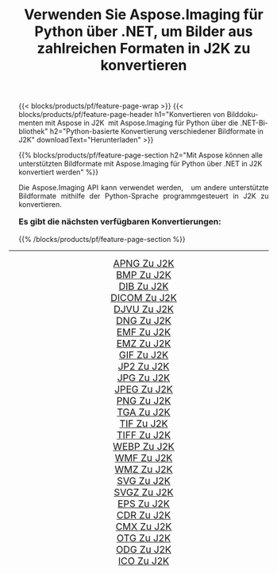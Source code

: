 ﻿---
title: Verwenden Sie Aspose.Imaging für Python über .NET, um Bilder aus zahlreichen Formaten in J2K zu konvertieren 
weight: 3920
url: /de/python-net/conversion/to/j2k/ 
lang: de
langdirlevel: 2
locales: zh-hans,ja,it,ru,de,es,fr,nl,id,lt,pl,pt,vi,tr,ko,zh-hant,ar,hi,th,sv,cs,uk,he
description: Sie können Aspose.Imaging für Python über die .NET-Bibliothek verwenden, um eine Vielzahl von Formaten in J2K zu konvertieren.
---

{{< blocks/products/pf/feature-page-wrap >}}
{{< blocks/products/pf/feature-page-header h1="Konvertieren von Bilddokumenten mit Aspose in J2K  mit Aspose.Imaging für Python über die .NET-Bibliothek" h2="Python-basierte Konvertierung verschiedener Bildformate in J2K" downloadText="Herunterladen" >}}


{{% blocks/products/pf/feature-page-section  h2="Mit Aspose können alle unterstützten Bildformate mit Aspose.Imaging für Python über .NET in J2K konvertiert werden" %}}
<p align=justify>Die Aspose.Imaging API kann verwendet werden,   um andere unterstützte Bildformate mithilfe der Python-Sprache programmgesteuert in J2K zu konvertieren.</p>
<h3 style="margin-top:16px;">
Es gibt die nächsten verfügbaren Konvertierungen:
</h3>
{{% /blocks/products/pf/feature-page-section %}}
<div class="container-fluid productfamilypage bg-gray">
    <div class="convertypes bg-gray agp-content section">
        <div class="container">
		<hr style="margin-left:-20px;"/>
		<div class="row other-converters" style="gap: 10px;font-size: 19px;text-align:center;">
		    <div class='col-md-3 other-converter remove-lp remove-rp'><a href="/imaging/de/python-net/conversion/apng-to-j2k/" style="padding:15px;">APNG Zu J2K</a></div>
<div class='col-md-3 other-converter remove-lp remove-rp'><a href="/imaging/de/python-net/conversion/bmp-to-j2k/" style="padding:15px;">BMP Zu J2K</a></div>
<div class='col-md-3 other-converter remove-lp remove-rp'><a href="/imaging/de/python-net/conversion/dib-to-j2k/" style="padding:15px;">DIB Zu J2K</a></div>
<div class='col-md-3 other-converter remove-lp remove-rp'><a href="/imaging/de/python-net/conversion/dicom-to-j2k/" style="padding:15px;">DICOM Zu J2K</a></div>
<div class='col-md-3 other-converter remove-lp remove-rp'><a href="/imaging/de/python-net/conversion/djvu-to-j2k/" style="padding:15px;">DJVU Zu J2K</a></div>
<div class='col-md-3 other-converter remove-lp remove-rp'><a href="/imaging/de/python-net/conversion/dng-to-j2k/" style="padding:15px;">DNG Zu J2K</a></div>
<div class='col-md-3 other-converter remove-lp remove-rp'><a href="/imaging/de/python-net/conversion/emf-to-j2k/" style="padding:15px;">EMF Zu J2K</a></div>
<div class='col-md-3 other-converter remove-lp remove-rp'><a href="/imaging/de/python-net/conversion/emz-to-j2k/" style="padding:15px;">EMZ Zu J2K</a></div>
<div class='col-md-3 other-converter remove-lp remove-rp'><a href="/imaging/de/python-net/conversion/gif-to-j2k/" style="padding:15px;">GIF Zu J2K</a></div>
<div class='col-md-3 other-converter remove-lp remove-rp'><a href="/imaging/de/python-net/conversion/jp2-to-j2k/" style="padding:15px;">JP2 Zu J2K</a></div>
<div class='col-md-3 other-converter remove-lp remove-rp'><a href="/imaging/de/python-net/conversion/jpg-to-j2k/" style="padding:15px;">JPG Zu J2K</a></div>
<div class='col-md-3 other-converter remove-lp remove-rp'><a href="/imaging/de/python-net/conversion/jpeg-to-j2k/" style="padding:15px;">JPEG Zu J2K</a></div>
<div class='col-md-3 other-converter remove-lp remove-rp'><a href="/imaging/de/python-net/conversion/png-to-j2k/" style="padding:15px;">PNG Zu J2K</a></div>
<div class='col-md-3 other-converter remove-lp remove-rp'><a href="/imaging/de/python-net/conversion/tga-to-j2k/" style="padding:15px;">TGA Zu J2K</a></div>
<div class='col-md-3 other-converter remove-lp remove-rp'><a href="/imaging/de/python-net/conversion/tif-to-j2k/" style="padding:15px;">TIF Zu J2K</a></div>
<div class='col-md-3 other-converter remove-lp remove-rp'><a href="/imaging/de/python-net/conversion/tiff-to-j2k/" style="padding:15px;">TIFF Zu J2K</a></div>
<div class='col-md-3 other-converter remove-lp remove-rp'><a href="/imaging/de/python-net/conversion/webp-to-j2k/" style="padding:15px;">WEBP Zu J2K</a></div>
<div class='col-md-3 other-converter remove-lp remove-rp'><a href="/imaging/de/python-net/conversion/wmf-to-j2k/" style="padding:15px;">WMF Zu J2K</a></div>
<div class='col-md-3 other-converter remove-lp remove-rp'><a href="/imaging/de/python-net/conversion/wmz-to-j2k/" style="padding:15px;">WMZ Zu J2K</a></div>
<div class='col-md-3 other-converter remove-lp remove-rp'><a href="/imaging/de/python-net/conversion/svg-to-j2k/" style="padding:15px;">SVG Zu J2K</a></div>
<div class='col-md-3 other-converter remove-lp remove-rp'><a href="/imaging/de/python-net/conversion/svgz-to-j2k/" style="padding:15px;">SVGZ Zu J2K</a></div>
<div class='col-md-3 other-converter remove-lp remove-rp'><a href="/imaging/de/python-net/conversion/eps-to-j2k/" style="padding:15px;">EPS Zu J2K</a></div>
<div class='col-md-3 other-converter remove-lp remove-rp'><a href="/imaging/de/python-net/conversion/cdr-to-j2k/" style="padding:15px;">CDR Zu J2K</a></div>
<div class='col-md-3 other-converter remove-lp remove-rp'><a href="/imaging/de/python-net/conversion/cmx-to-j2k/" style="padding:15px;">CMX Zu J2K</a></div>
<div class='col-md-3 other-converter remove-lp remove-rp'><a href="/imaging/de/python-net/conversion/otg-to-j2k/" style="padding:15px;">OTG Zu J2K</a></div>
<div class='col-md-3 other-converter remove-lp remove-rp'><a href="/imaging/de/python-net/conversion/odg-to-j2k/" style="padding:15px;">ODG Zu J2K</a></div>
<div class='col-md-3 other-converter remove-lp remove-rp'><a href="/imaging/de/python-net/conversion/ico-to-j2k/" style="padding:15px;">ICO Zu J2K</a></div>
                </div>
        </div>
    </div>
</div>
<br/>

